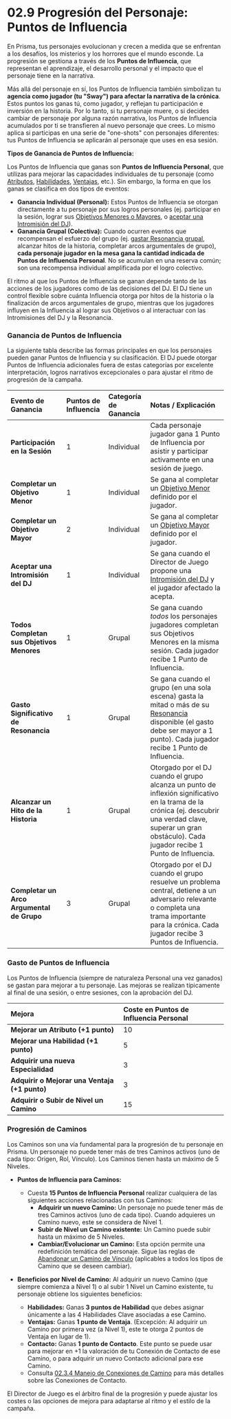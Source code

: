# 02.9 Progresión del Personaje: Puntos de Influencia

En Prisma, tus personajes evolucionan y crecen a medida que se enfrentan a los desafíos, los misterios y los horrores que el mundo esconde. La progresión se gestiona a través de los **Puntos de Influencia**, que representan el aprendizaje, el desarrollo personal y el impacto que el personaje tiene en la narrativa.

Más allá del personaje en sí, los Puntos de Influencia también simbolizan tu **agencia como jugador (tu "Sway") para afectar la narrativa de la crónica**. Estos puntos los ganas tú, como jugador, y reflejan tu participación e inversión en la historia. Por lo tanto, si tu personaje muere, o si decides cambiar de personaje por alguna razón narrativa, los Puntos de Influencia acumulados por ti se transfieren al nuevo personaje que crees. Lo mismo aplica si participas en una serie de "one-shots" con personajes diferentes: tus Puntos de Influencia se aplicarán al personaje que uses en esa sesión.

**Tipos de Ganancia de Puntos de Influencia:**

Los Puntos de Influencia que ganas son **Puntos de Influencia Personal**, que utilizas para mejorar las capacidades individuales de tu personaje (como [Atributos](./02.4_Paso_3_Estableciendo_los_Atributos.md), [Habilidades](./02.5_Paso_4_Desarrollando_Habilidades_y_Especialidades.md), [Ventajas](./02.X_Ventajas_de_Personaje.md), etc.). Sin embargo, la forma en que los ganas se clasifica en dos tipos de eventos:

*   **Ganancia Individual (Personal):** Estos Puntos de Influencia se otorgan directamente a tu personaje por sus logros personales (ej. participar en la sesión, lograr sus [Objetivos Menores o Mayores](./02.8_Paso_7_Detalles_Finales_Objetivos_y_Hoja_de_Personaje.md#c-define-tus-objetivos-iniciales), o [aceptar una Intromisión del DJ](./../../Capitulo_04_El_Arte_de_Dirigir_Prisma/04.2_Intromisiones_del_DJ.md)).
*   **Ganancia Grupal (Colectiva):** Cuando ocurren eventos que recompensan el esfuerzo del grupo (ej. [gastar Resonancia grupal](./../../Capitulo_01_Mecanicas_Fundamentales/01.09_Resonancia.md), alcanzar hitos de la historia, completar arcos argumentales de grupo), **cada personaje jugador en la mesa gana la cantidad indicada de Puntos de Influencia Personal**. No se acumulan en una reserva común; son una recompensa individual amplificada por el logro colectivo.

El ritmo al que los Puntos de Influencia se ganan depende tanto de las acciones de los jugadores como de las decisiones del DJ. El DJ tiene un control flexible sobre cuánta Influencia otorga por hitos de la historia o la finalización de arcos argumentales de grupo, mientras que los jugadores influyen en la Influencia al lograr sus Objetivos o al interactuar con las Intromisiones del DJ y la Resonancia.

### Ganancia de Puntos de Influencia

La siguiente tabla describe las formas principales en que los personajes pueden ganar Puntos de Influencia y su clasificación. El DJ puede otorgar Puntos de Influencia adicionales fuera de estas categorías por excelente interpretación, logros narrativos excepcionales o para ajustar el ritmo de progresión de la campaña.

| Evento de Ganancia | Puntos de Influencia | Categoría de Ganancia | Notas / Explicación |
| :---------------------------------------------- | :------------------- | :-------------------- | :----------------------------------------------------------------------------------------------------------------------------------------------------------------------------------------------------------- |
| **Participación en la Sesión** | 1 | Individual | Cada personaje jugador gana 1 Punto de Influencia por asistir y participar activamente en una sesión de juego. |
| **Completar un Objetivo Menor** | 1 | Individual | Se gana al completar un [Objetivo Menor](./02.8_Paso_7_Detalles_Finales_Objetivos_y_Hoja_de_Personaje.md#c-define-tus-objetivos-iniciales) definido por el jugador. |
| **Completar un Objetivo Mayor** | 2 | Individual | Se gana al completar un [Objetivo Mayor](./02.8_Paso_7_Detalles_Finales_Objetivos_y_Hoja_de_Personaje.md#c-define-tus-objetivos-iniciales) definido por el jugador. |
| **Aceptar una Intromisión del DJ** | 1 | Individual | Se gana cuando el Director de Juego propone una [Intromisión del DJ](./../../Capitulo_04_El_Arte_de_Dirigir_Prisma/04.2_Intromisiones_del_DJ.md) y el jugador afectado la acepta. |
| **Todos Completan sus Objetivos Menores** | 1 | Grupal | Se gana cuando *todos* los personajes jugadores completan sus Objetivos Menores en la misma sesión. Cada jugador recibe 1 Punto de Influencia. |
| **Gasto Significativo de Resonancia** | 1 | Grupal | Se gana cuando el grupo (en una sola escena) gasta la mitad o más de su [Resonancia](./../../Capitulo_01_Mecanicas_Fundamentales/01.09_Resonancia.md) disponible (el gasto debe ser mayor a 1 punto). Cada jugador recibe 1 Punto de Influencia. |
| **Alcanzar un Hito de la Historia** | 1 | Grupal | Otorgado por el DJ cuando el grupo alcanza un punto de inflexión significativo en la trama de la crónica (ej. descubrir una verdad clave, superar un gran obstáculo). Cada jugador recibe 1 Punto de Influencia. |
| **Completar un Arco Argumental de Grupo** | 3 | Grupal | Otorgado por el DJ cuando el grupo resuelve un problema central, detiene a un adversario relevante o completa una trama importante para la crónica. Cada jugador recibe 3 Puntos de Influencia. |

### Gasto de Puntos de Influencia

Los Puntos de Influencia (siempre de naturaleza Personal una vez ganados) se gastan para mejorar a tu personaje. Las mejoras se realizan típicamente al final de una sesión, o entre sesiones, con la aprobación del DJ.

| Mejora | Coste en Puntos de Influencia Personal |
| :---------------------------------------------- | :------------------------------------- |
| **Mejorar un Atributo (+1 punto)** | 10 |
| **Mejorar una Habilidad (+1 punto)** | 5 |
| **Adquirir una nueva Especialidad** | 3 |
| **Adquirir o Mejorar una Ventaja (+1 punto)** | 3 |
| **Adquirir o Subir de Nivel un Camino** | 15 |

### Progresión de Caminos

Los Caminos son una vía fundamental para la progresión de tu personaje en Prisma. Un personaje no puede tener más de tres Caminos activos (uno de cada tipo: Origen, Rol, Vínculo). Los Caminos tienen hasta un máximo de 5 Niveles.

*   **Puntos de Influencia para Caminos:**
    *   Cuesta **15 Puntos de Influencia Personal** realizar cualquiera de las siguientes acciones relacionadas con tus Caminos:
        *   **Adquirir un nuevo Camino:** Un personaje no puede tener más de tres Caminos activos (uno de cada tipo). Cuando adquieres un Camino nuevo, este se considera de Nivel 1.
        *   **Subir de Nivel un Camino existente:** Un Camino puede subir hasta un máximo de 5 Niveles.
        *   **Cambiar/Evolucionar un Camino:** Esta opción permite una redefinición temática del personaje. Sigue las reglas de [Abandonar un Camino de Vínculo](./02.3.3_Camino_de_Vinculo.md#nota-importante-abandonar-un-camino-de-vnculo) (aplicables a todos los tipos de Camino que se deseen cambiar).

*   **Beneficios por Nivel de Camino:**
    Al adquirir un nuevo Camino (que siempre comienza a Nivel 1) o al subir 1 Nivel un Camino existente, tu personaje obtiene los siguientes beneficios:

    *   **Habilidades:** Ganas **3 puntos de Habilidad** que debes asignar únicamente a las 4 Habilidades Clave asociadas a ese Camino.
    *   **Ventajas:** Ganas **1 punto de Ventaja**. (Excepción: Al adquirir un Camino por primera vez (a Nivel 1), este te otorga 2 puntos de Ventaja en lugar de 1).
    *   **Contacto:** Ganas **1 punto de Contacto**. Este punto se puede usar para mejorar en +1 la valoración de tu Conexión de Contacto de ese Camino, o para adquirir un nuevo Contacto adicional para ese Camino.
    *   Consulta [02.3.4 Manejo de Conexiones de Camino](./02.3.4_Manejo_de_Conexiones_de_Camino.md) para más detalles sobre las Conexiones de Contacto.

El Director de Juego es el árbitro final de la progresión y puede ajustar los costes o las opciones de mejora para adaptarse al ritmo y el estilo de la campaña.
